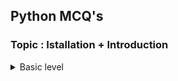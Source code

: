 ## Python MCQ's

### Topic : Istallation + Introduction

<details>
  <summary>Basic level</summary>

  <!-- Scrollable area -->
  <div style="max-height:200px; overflow:auto; border:1px solid #ccc; padding:10px;">
  
  ```
  Which website is the official source to download Python?
  a) www.python.org
  b) www.python.com
  c) www.pipinstallpython.com
  d) www.installpython.org
  ```

  ```
  Which file extension is used for Python files?
  a) .pyth
  b) .ptn
  c) .py
  d) .pyt
  ```

  ```
  What is the latest major version of Python as of 2024?
  a) Python 2
  b) Python 3
  c) Python 4
  d) Python X
  ```

  ```
  Who created Python?
  a) Dennis Ritchie
  b) James Gosling
  c) Guido van Rossum
  d) Bjarne Stroustrup
  ```
  
  ```
  What year was Python first released?
  a) 1985
  b) 1991
  c) 2000
  d) 2010
  ```

  ```
  Which command checks the installed Python version?
  a) python --show
  b) python --ver
  c) python --version
  d) python version
  ```

  ```
  What IDE is NOT commonly used for Python development?
  a) PyCharm
  b) VS Code
  c) Eclipse
  d) Sublime Text
  ```

  ```
  Which of the following is a correct way to start a Python interactive shell?
  a) python
  b) py start
  c) python-shell
  d) py run
  ```

  ```
  Which symbol is used for comments in Python?
  a) //
  b) #
  c) <!-- -->
  d) \*
  ```

  ```
  What is PIP in Python?
  a) Python Interpreter Program
  b) Preferred Installation Package
  c) Package Installer for Python
  d) Program Installation Process
  ```

  ```
  Which one is NOT a correct way to install a Python package?
  a) pip install package_name
  b) pip get package_name
  c) pip3 install package_name
  d) python -m pip install package_name
  ```
  
  ```
  Which company manages the Python language?
  a) Python Software Foundation
  b) Google
  c) Microsoft
  d) OpenAI
  ```

  ```
  Which of the following is a valid variable name in Python?
  a) 1variable
  b) \_variable
  c) variable-name
  d) @variable
  ```

  ```
  What does the Python interpreter do?
  a) Converts Python code to machine code directly
  b) Converts Python code to Java code
  c) Reads and executes Python code line by line
  d) Reads and compiles Python code into C code
  ```

  ```
  What is the default file extension for compiled Python files?
  a) .pyc
  b) .pycpl
  c) .cpy
  d) .pyo
  ```

  ```
  What does the print() function do in Python?
  a) Takes input from the user
  b) Displays output on the screen
  c) Saves data to a file
  d) Defines a new function
  ```

  ```
  Which of the following is NOT a keyword in Python?
  a) def
  b) return
  c) if
  d) print
  ```

  ```
  Python is a ______ language.
  a) Compiled
  b) Interpreted
  c) Markup
  d) Machine
  ```

  ```
  Which of the following data types is immutable in Python?
  a) List
  b) Dictionary
  c) Set
  d) Tuple
  ```
  
  ```
  What does IDE stand for?
  a) Integrated Development Environment
  b) Integrated Deployment Environment
  c) International Development Engine
  d) Internal Debugging Environment
  ```
  </div>
</details>

